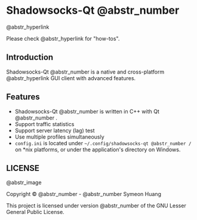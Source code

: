 # Shadowsocks-Qt @abstr_number 

@abstr_hyperlink 

Please check @abstr_hyperlink for "how-tos".

## Introduction

Shadowsocks-Qt @abstr_number is a native and cross-platform @abstr_hyperlink GUI client with advanced features.

## Features

  * Shadowsocks-Qt @abstr_number is written in C++ with Qt @abstr_number .
  * Support traffic statistics
  * Support server latency (lag) test
  * Use multiple profiles simultaneously
  * `config.ini` is located under `~/.config/shadowsocks-qt @abstr_number /` on *nix platforms, or under the application's directory on Windows.



## LICENSE

@abstr_image 

Copyright © @abstr_number - @abstr_number Symeon Huang

This project is licensed under version @abstr_number of the GNU Lesser General Public License.
